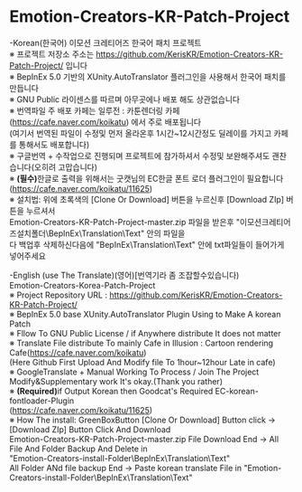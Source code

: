 # Emotion-Creators-KR-Patch-Project<br>
-Korean(한국어)
이모션 크레티어즈 한국어 패치 프로젝트<br>
※ 프로젝트 저장소 주소는 https://github.com/KerisKR/Emotion-Creators-KR-Patch-Project/ 입니다<br>
※ BepInEx 5.0 기반의 XUnity.AutoTranslator 플러그인을 사용해서 한국어 패치를 만듭니다<br>
※ GNU Public 라이센스를 따르며 아무곳에나 배포 해도 상관없습니다<br>
※ 번역파일 주 배포 카페는 일루전 : 카툰렌더링 카페(https://cafe.naver.com/koikatu) 에서 주로 배포됩니다<br>
   (여기서 번역된 파일이  수정및 먼저 올라온후 1시간~12시간정도 딜레이를 가지고 카페를 통해서도 배포합니다)<br>
※ 구글번역 + 수작업으로 진행되며 프로젝트에 참가하셔서 수정및 보완해주셔도 괜찬습니다(오히려 고맙습니다)<br>
※ <b>(필수)</b>한글로 출력을 위해서는 굿캣님의 EC한글 폰트 로더 플러그인이 필요합니다<br>
    (https://cafe.naver.com/koikatu/11625)<br>
※ 설치법: 위에 초록색의 [Clone Or Download] 버튼을 누르신후 [Download ZIp] 버튼을 누르셔서<br>
    Emotion-Creators-KR-Patch-Project-master.zip 파일을 받은후 "이모션크레티어즈설치폴더\BepInEx\Translation\Text" 안의 파일을<br>
    다 백업후 삭제하신다음에 "BepInEx\Translation\Text" 안에 txt파일들이 들어가게 넣어주세요<br>
         
-English (use The Translate)(영어)[번역기라 좀 조잡할수있습니다)<br>
Emotion-Creators-Korea-Patch-Project<br>
※ Project Repository URL : https://github.com/KerisKR/Emotion-Creators-KR-Patch-Project/<br>
※ BepInEx 5.0 base XUnity.AutoTranslator Plugin Using to Make A korean Patch<br>
※ Fllow To GNU Public License / if Anywhere distribute It does not matter<br>
※ Translate File distribute To mainly Cafe in Illusion : Cartoon rendering Cafe(https://cafe.naver.com/koikatu)<br>
   (Here Github First Upload And Modify file To 1hour~12hour Late in cafe)<br>
※ GoogleTranslate + Manual Working To Process /  Join The Project Modify&Supplementary work It's okay.(Thank you rather)<br>
※ <b>(Required)</b>if Output Korean then Goodcat's  Required EC-korean-fontloader-Plugin<br>
    (https://cafe.naver.com/koikatu/11625)<br>
※ How The install: GreenBoxButton [Clone Or Download] Button click -> [Download ZIp] Button Click And Download<br>
    Emotion-Creators-KR-Patch-Project-master.zip File Download End -> All File And Folder Backup And Delete in<br>
    "Emotion-Creators-install-Folder\BepInEx\Translation\Text" <br>
    All Folder ANd file backup End -> Paste korean translate File in  "Emotion-Creators-install-Folder\BepInEx\Translation\Text"<br>
